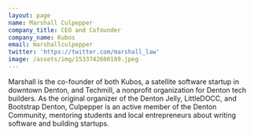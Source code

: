 ```yaml
---
layout: page
name: Marshall Culpepper
company_title: CEO and Cofounder
company_name: Kubos
email: marshallculpepper
twitter: 'https://twitter.com/marshall_law'
image: /assets/img/1533742600189.jpeg
---
```

Marshall is the co-founder of both Kubos, a satellite software startup in downtown Denton, and Techmill, a nonprofit organization for Denton tech builders. As the original organizer of the Denton Jelly, LittleDOCC, and Bootstrap Denton, Culpepper is an active member of the Denton Community, mentoring students and local entrepreneurs about writing software and building startups.
